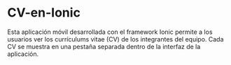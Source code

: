 # CV-en-Ionic
Esta aplicación móvil desarrollada con el framework Ionic permite a los usuarios ver los currículums vitae (CV) de los integrantes del equipo. Cada CV se muestra en una pestaña separada dentro de la interfaz de la aplicación.
